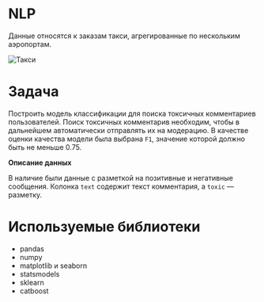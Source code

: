 # NLP
Данные относятся к заказам такси, агрегированные по нескольким аэропортам.

![Такси](taxi.jpg?raw=true "Title")

# Задача

Построить модель классификации для поиска токсичных комментариев пользователей. Поиск токсичных комментарив необходим, чтобы в дальнейшем автоматически отправлять их на модерацию. 
В качестве оценки качества модели была выбрана `F1`, значение которой должно быть не меньше 0.75. 

**Описание данных**

В наличие были данные с разметкой на позитивные и негативные сообщения.
Колонка `text` содержит текст комментария, а `toxic` — разметку.

# Используемые библиотеки
* pandas
* numpy
* matplotlib и seaborn
* statsmodels
* sklearn
* catboost
